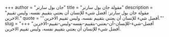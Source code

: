 +++
author = "جان بول سارتر"
title = "مقولة جان بول سارتر"
description = "مقولة جان بول سارتر: أفضل شيء للإنسان أن يعتني بتقييم نفسه، وليس تقييم الاخرين."
quote = '''أفضل شيء للإنسان أن يعتني بتقييم نفسه، وليس تقييم الاخرين.''' 
slug = "أفضل-شيء-للإنسان-أن-يعتني-بتقييم-نفسه-وليس-تقييم-الاخرين"
+++
أفضل شيء للإنسان أن يعتني بتقييم نفسه، وليس تقييم الاخرين.
